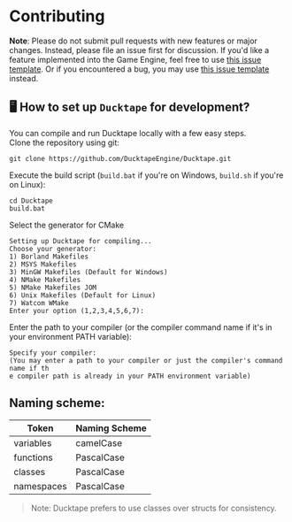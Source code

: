 
# Contributing

**Note**: Please do not submit pull requests with new features or major changes. Instead, please file an issue first for discussion. If you'd like a feature implemented into the Game Engine, feel free to use [this issue template](https://github.com/DucktapeEngine/Ducktape/issues/new?assignees=&labels=&template=feature_request.md&title=). Or if you encountered a bug, you may use [this issue template](https://github.com/DucktapeEngine/Ducktape/issues/new?assignees=&labels=&template=bug_report.md&title=) instead.

## 🖥️ How to set up `Ducktape` for development?
You can compile and run Ducktape locally with a few easy steps.  
Clone the repository using git:
```
git clone https://github.com/DucktapeEngine/Ducktape.git
```
Execute the build script (`build.bat` if you're on Windows, `build.sh` if you're on Linux):
```
cd Ducktape
build.bat
```
Select the generator for CMake
```
Setting up Ducktape for compiling...
Choose your generator:
1) Borland Makefiles
2) MSYS Makefiles
3) MinGW Makefiles (Default for Windows)
4) NMake Makefiles
5) NMake Makefiles JOM
6) Unix Makefiles (Default for Linux)
7) Watcom WMake
Enter your option (1,2,3,4,5,6,7):
```
Enter the path to your compiler (or the compiler command name if it's in your environment PATH variable):
```
Specify your compiler:
(You may enter a path to your compiler or just the compiler's command name if th
e compiler path is already in your PATH environment variable)
```

## Naming scheme:
| Token | Naming Scheme |
| ------------- | ------------- |
| variables | camelCase |
| functions | PascalCase |
| classes | PascalCase |
| namespaces | PascalCase |
> Note: Ducktape prefers to use classes over structs for consistency.
